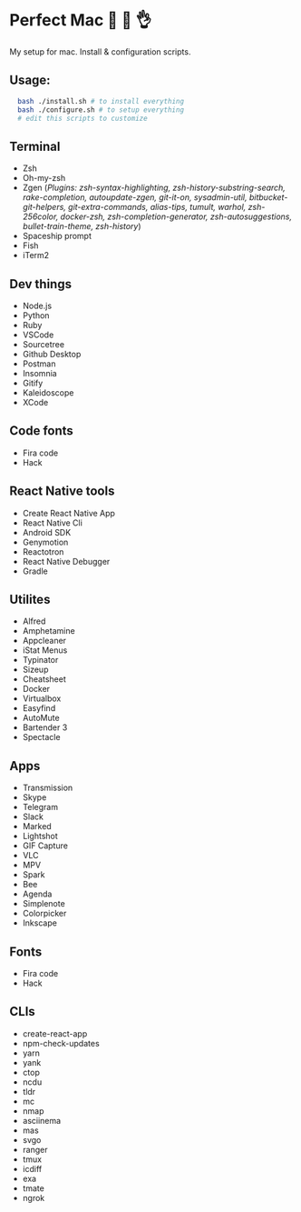 # Perfect Mac :green_apple: :fork_and_knife: :ok_hand:

My setup for mac. Install & configuration scripts.

## Usage:

```bash
  bash ./install.sh # to install everything
  bash ./configure.sh # to setup everything
  # edit this scripts to customize
```

## Terminal
- Zsh
- Oh-my-zsh
- Zgen
  (*Plugins: zsh-syntax-highlighting, zsh-history-substring-search, rake-completion, autoupdate-zgen, git-it-on, sysadmin-util, bitbucket-git-helpers, git-extra-commands, alias-tips, tumult, warhol, zsh-256color, docker-zsh, zsh-completion-generator, zsh-autosuggestions, bullet-train-theme, zsh-history*)
- Spaceship prompt
- Fish
- iTerm2

## Dev things
- Node.js
- Python
- Ruby
- VSCode
- Sourcetree
- Github Desktop
- Postman
- Insomnia
- Gitify
- Kaleidoscope
- XCode

## Code fonts
- Fira code
- Hack

## React Native tools
- Create React Native App
- React Native Cli
- Android SDK
- Genymotion
- Reactotron
- React Native Debugger
- Gradle

## Utilites
- Alfred
- Amphetamine
- Appcleaner
- iStat Menus
- Typinator
- Sizeup
- Cheatsheet
- Docker
- Virtualbox
- Easyfind
- AutoMute
- Bartender 3
- Spectacle

## Apps
- Transmission
- Skype
- Telegram
- Slack
- Marked
- Lightshot
- GIF Capture
- VLC
- MPV
- Spark
- Bee
- Agenda
- Simplenote
- Colorpicker
- Inkscape

## Fonts
- Fira code
- Hack


## CLIs
- create-react-app
- npm-check-updates
- yarn
- yank
- ctop
- ncdu
- tldr
- mc
- nmap
- asciinema
- mas
- svgo
- ranger
- tmux
- icdiff
- exa
- tmate
- ngrok
